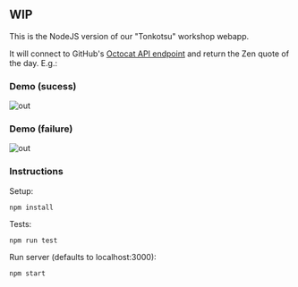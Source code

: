 ## WIP

This is the NodeJS version of our "Tonkotsu" workshop webapp.

It will connect to GitHub's [Octocat API endpoint](https://api.github.com/octocat) and return the Zen quote of the day. E.g.:

### Demo (sucess)

![out](https://raw.githubusercontent.com/githubpartners/workshop-tonkotsu-nodejs/master/out2.gif)


### Demo (failure)

![out](https://raw.githubusercontent.com/githubpartners/workshop-tonkotsu-nodejs/master/out.gif)

### Instructions

Setup:

```
npm install 
```

Tests:

```
npm run test
```

Run server (defaults to localhost:3000):

```
npm start
```
